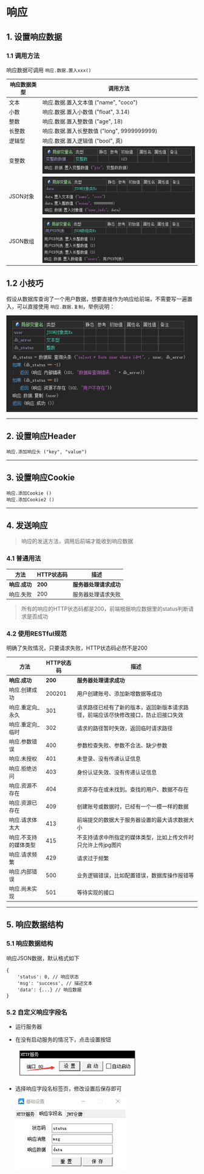 # 响应

## 1. 设置响应数据

### 1.1 调用方法

响应数据可调用 `响应.数据.置入xxx()`

| 响应数据类型 | 调用方法                                                     |
| ------------ | ------------------------------------------------------------ |
| 文本         | 响应.数据.置入文本值 ("name", "coco")                        |
| 小数         | 响应.数据.置入小数值 ("float", 3.14)                         |
| 整数         | 响应.数据.置入整数值 ("age", 18)                             |
| 长整数       | 响应.数据.置入长整数值 ("long", 9999999999)                  |
| 逻辑型       | 响应.数据.置入逻辑值 ("bool", 真)                            |
| 变整数       | ![image-20231010143538603](响应.assets/image-20231010143538603.png) |
| JSON对象     | ![image-20231010142805982](响应.assets/image-20231010142805982.png) |
| JSON数组     | ![image-20231010143257785](响应.assets/image-20231010143257785.png) |

## 1.2 小技巧

假设从数据库查询了一个用户数据，想要直接作为响应给前端，不需要写一遍置入，可以直接使用 `响应.数据.复制`，举例说明：

![image-20231010144324033](响应.assets/image-20231010144324033.png)

---

## 2. 设置响应Header

```
响应.添加响应头 ("key", "value")
```

---

## 3. 设置响应Cookie

```
响应.添加Cookie ()
响应.添加Cookie2 ()
```

---

## 4. 发送响应

> 响应的发送方法，调用后前端才能收到响应数据

### 4.1 普通用法

| 方法          | HTTP状态码 | 描述                   |
| ------------- | ---------- | ---------------------- |
| **响应.成功** | **200**    | **服务器处理请求成功** |
| 响应.失败     | 200        | 服务器处理请求失败     |

> 所有的响应的HTTP状态码都是200，前端根据响应数据里的status判断请求是否成功

### 4.2 使用RESTful规范

明确了失败情况，只要请求失败，HTTP状态码必然不是200

| 方法                  | HTTP状态码 | 描述                                                         |
| --------------------- | ---------- | ------------------------------------------------------------ |
| **响应.成功**         | **200**    | **服务器处理请求成功**                                       |
| 响应.创建成功         | 200201     | 用户创建账号、添加新增数据等成功                             |
| 响应.重定向_永久      | 301        | 请求路径已经有了新的版本，返回新版本请求路径，前端应该尽快修改接口，防止旧接口失效 |
| 响应.重定向_临时      | 302        | 请求的路径暂时失效，返回临时请求路径                         |
| 响应.参数错误         | 400        | 参数检查失败、参数不合法、缺少参数                           |
| 响应.未授权           | 401        | 未登录、没有传递认证信息                                     |
| 响应.拒绝访问         | 403        | 身份认证失效、没有传递认证信息                               |
| 响应.资源不存在       | 404        | 资源不存在或未找到。查找的用户、数据不存在                   |
| 响应.资源已存在       | 409        | 创建账号或数据时，已经有一个一模一样的数据                   |
| 响应.请求体太大       | 413        | 前端提交的数据大于服务器设置的最大请求数据大小               |
| 响应.不支持的媒体类型 | 415        | 不支持请求中所指定的媒体类型，比如上传文件时只允许上传jpg图片 |
| 响应.请求频繁         | 429        | 请求过于频繁                                                 |
| 响应.内部错误         | 500        | 业务逻辑错误，比如配置错误，数据库操作报错等                 |
| 响应.尚未实现         | 501        | 等待实现的接口                                               |

---

## 5. 响应数据结构

### 5.1 响应数据结构

响应JSON数据，默认格式如下

```
{
	'status': 0, // 响应状态
	'msg': 'success', // 描述文本
	'data': {...} // 响应数据
}
```

### 5.2 自定义响应字段名

- 运行服务器

- 在没有启动服务的情况下，点击设置按钮

  ![image-20231010142037337](响应.assets/image-20231010142037337.png)

- 选择响应字段名标签页，修改设置后保存即可

  ![image-20231010142151482](响应.assets/image-20231010142151482.png)

  
